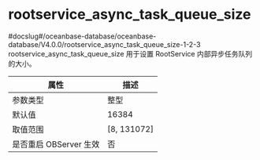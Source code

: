 rootservice_async_task_queue_size 
======================================================
#docslug#/oceanbase-database/oceanbase-database/V4.0.0/rootservice_async_task_queue_size-1-2-3
rootservice_async_task_queue_size 用于设置 RootService 内部异步任务队列的大小。


|      **属性**      |    **描述**     |
|------------------|---------------|
| 参数类型             | 整型            |
| 默认值              | 16384         |
| 取值范围             | \[8, 131072\] |
| 是否重启 OBServer 生效 | 否             |



